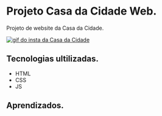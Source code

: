 # Projeto Casa da Cidade Web.
Projeto de website da Casa da Cidade.

[<img src="tela casa.gif" alt ="gif do insta da Casa da Cidade">](https://www.instagram.com/igreja_casadacidade/)

## Tecnologias ultilizadas.
- HTML
- CSS
- JS
## Aprendizados.